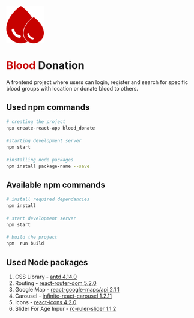 <img src="./src/assets/logo.svg" alt="project logo" width="100px"/>

<h1><span style="color:#c70100">Blood</span> Donation</h1>

A frontend project where users can login, register and search for specific blood groups with location or donate blood to others.

## Used npm commands

```bash
# creating the project
npx create-react-app blood_donate

#starting development server
npm start

#installing node packages
npm install package-name --save
```

## Available npm commands

```bash
# install required dependancies
npm install

# start development server
npm start

# build the project
npm  run build
```

## Used Node packages

1. CSS Library - [antd 4.14.0](https://ant.design/)
2. Routing - [react-router-dom 5.2.0](https://reactrouter.com/web/guides/quick-start)
3. Google Map - [react-google-maps/api 2.1.1](https://react-google-maps-api-docs.netlify.app/)
4. Carousel - [infinite-react-carousel 1.2.11](https://github.com/g787543/infinite-react-carousel)
5. Icons - [react-icons 4.2.0](https://react-icons.github.io/react-icons)
6. Slider For Age Inpur - [rc-ruler-slider 1.1.2](https://github.com/YanYuanFE/react-ruler)
